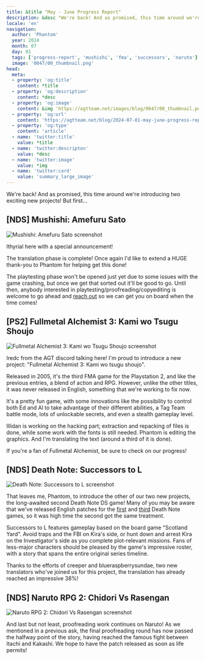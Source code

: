 ```yaml
---
title: &title "May - June Progress Report"
description: &desc "We're back! And as promised, this time around we're introducing two exciting new projects!"
locale: 'en'
navigation:
  author: 'Phantom'
  year: 2024
  month: 07
  day: 01
  tags: ['progress-report', 'mushishi', 'fma', 'successors', 'naruto']
  image: '0047/00_thumbnail.png'
head:
  meta:
  - property: 'og:title'
    content: *title
  - property: 'og:description'
    content: *desc
  - property: 'og:image'
    content: &img 'https://agtteam.net/images/blog/0047/00_thumbnail.png'
  - property: 'og:url'
    content: 'https://agtteam.net/blog/2024-07-01-may-june-progress-report'
  - property: 'og:type'
    content: 'article'
  - name: 'twitter:title'
    value: *title
  - name: 'twitter:descripton'
    value: *desc
  - name: 'twitter:image'
    value: *img
  - name: 'twitter:card'
    value: 'summary_large_image'
---
```


We're back! And as promised, this time around we're introducing two exciting new projects! But first...

## \[NDS\] Mushishi: Amefuru Sato

![Mushishi: Amefuru Sato screenshot](/images/blog/0047/01_mushishi.jpg)

Ithyrial here with a special announcement!

The translation phase is complete! Once again I'd like to extend a HUGE thank-you to Phantom for helping get this done!

The playtesting phase won't be opened just yet due to some issues with the game crashing, but once we get that sorted out it'll be good to go. Until then, anybody interested in playtesting/proofreading/copyediting is welcome to go ahead and [reach out](<https://discord.com/invite/UUF7Zbm>) so we can get you on board when the time comes!

## \[PS2\] Fullmetal Alchemist 3: Kami wo Tsugu Shoujo

![Fullmetal Alchemist 3: Kami wo Tsugu Shoujo screenshot](/images/blog/0047/02_fma.jpg)

Iredc from the AGT discord talking here! I'm proud to introduce a new project: "Fullmetal Alchemist 3: Kami wo tsugu shoujo".

Released in 2005, it's the third FMA game for the Playstation 2, and like the previous entries, a blend of action and RPG. However, unlike the other titles, it was never released in English, something that we're working to fix now.

It's a pretty fun game, with some innovations like the possibility to control both Ed and Al to take advantage of their different abilities, a Tag Team battle mode, lots of unlockable secrets, and even a stealth gameplay level.

Illidan is working on the hacking part; extraction and repacking of files is done, while some work with the fonts is still needed. Phantom is editing the graphics. And I'm translating the text (around a third of it is done).

If you're a fan of Fullmetal Alchemist, be sure to check on our progress!

## \[NDS\] Death Note: Successors to L

![Death Note: Successors to L screenshot](/images/blog/0047/03_deathnote.jpg)

That leaves me, Phantom, to introduce the other of our two new projects, the long-awaited second Death Note DS game! Many of you may be aware that we've released English patches for the [first](/kiragame) and [third](/prologue) Death Note games, so it was high time the second got the same treatment.

Successors to L features gameplay based on the board game "Scotland Yard". Avoid traps and the FBI on Kira's side, or hunt down and arrest Kira on the Investigator's side as you complete plot-relevant missions. Fans of less-major characters should be pleased by the game's impressive roster, with a story that spans the entire original series timeline.

Thanks to the efforts of creeper and blueraspberrysundae, two new translators who've joined us for this project, the translation has already reached an impressive 38%!

## \[NDS\] Naruto RPG 2: Chidori Vs Rasengan

![Naruto RPG 2: Chidori Vs Rasengan screenshot](/images/blog/0047/04_naruto.jpg)

And last but not least, proofreading work continues on Naruto! As we mentioned in a previous ask, the final proofreading round has now passed the halfway point of the story, having reached the famous fight between Itachi and Kakashi. We hope to have the patch released as soon as life permits!
